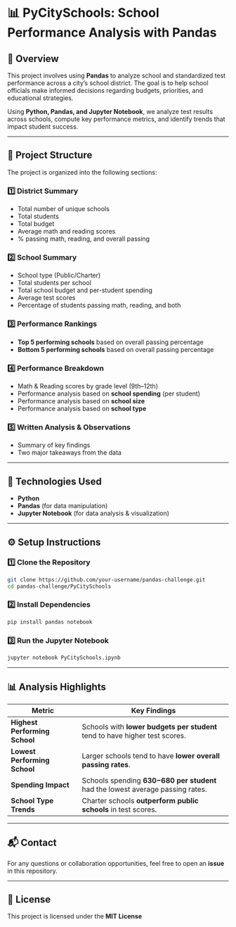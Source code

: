 # 📊 PyCitySchools: School Performance Analysis with Pandas

## 📝 Overview
This project involves using **Pandas** to analyze school and standardized test performance across a city’s school district. The goal is to help school officials make informed decisions regarding budgets, priorities, and educational strategies.

Using **Python, Pandas, and Jupyter Notebook**, we analyze test results across schools, compute key performance metrics, and identify trends that impact student success.

---

## 📂 Project Structure
The project is organized into the following sections:

### 1️⃣ **District Summary**
- Total number of unique schools
- Total students
- Total budget
- Average math and reading scores
- % passing math, reading, and overall passing

### 2️⃣ **School Summary**
- School type (Public/Charter)
- Total students per school
- Total school budget and per-student spending
- Average test scores
- Percentage of students passing math, reading, and both

### 3️⃣ **Performance Rankings**
- **Top 5 performing schools** based on overall passing percentage
- **Bottom 5 performing schools** based on overall passing percentage

### 4️⃣ **Performance Breakdown**
- Math & Reading scores by grade level (9th–12th)
- Performance analysis based on **school spending** (per student)
- Performance analysis based on **school size**
- Performance analysis based on **school type**

### 5️⃣ **Written Analysis & Observations**
- Summary of key findings
- Two major takeaways from the data

---

## 🧰 Technologies Used
- **Python**
- **Pandas** (for data manipulation)
- **Jupyter Notebook** (for data analysis & visualization)

---

## ⚙️ Setup Instructions

### 1️⃣ Clone the Repository
```sh
git clone https://github.com/your-username/pandas-challenge.git
cd pandas-challenge/PyCitySchools
```

### 2️⃣ Install Dependencies
```sh
pip install pandas notebook
```

### 3️⃣ Run the Jupyter Notebook
```sh
jupyter notebook PyCitySchools.ipynb
```

---

## 📊 Analysis Highlights

| Metric | Key Findings |
|--------|-------------|
| **Highest Performing School** | Schools with **lower budgets per student** tend to have higher test scores. |
| **Lowest Performing School** | Larger schools tend to have **lower overall passing rates**. |
| **Spending Impact** | Schools spending **$630-$680 per student** had the lowest average passing rates. |
| **School Type Trends** | Charter schools **outperform public schools** in test scores. |

---

## 📬 Contact
For any questions or collaboration opportunities, feel free to open an **issue** in this repository.

---

## 📄 License
This project is licensed under the **MIT License**
